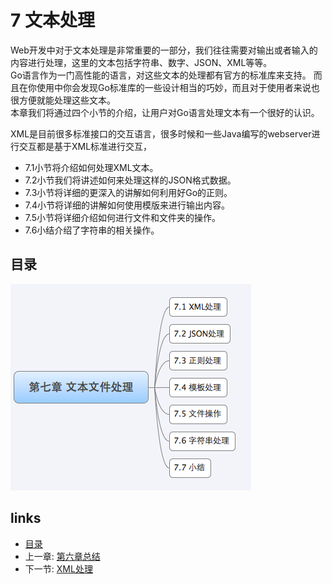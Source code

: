 # 7 文本处理
Web开发中对于文本处理是非常重要的一部分，我们往往需要对输出或者输入的内容进行处理，这里的文本包括字符串、数字、JSON、XML等等。   
Go语言作为一门高性能的语言，对这些文本的处理都有官方的标准库来支持。
而且在你使用中你会发现Go标准库的一些设计相当的巧妙，而且对于使用者来说也很方便就能处理这些文本。   
本章我们将通过四个小节的介绍，让用户对Go语言处理文本有一个很好的认识。

XML是目前很多标准接口的交互语言，很多时候和一些Java编写的webserver进行交互都是基于XML标准进行交互，
- 7.1小节将介绍如何处理XML文本。
- 7.2小节我们将讲述如何来处理这样的JSON格式数据。
- 7.3小节将详细的更深入的讲解如何利用好Go的正则。
- 7.4小节将详细的讲解如何使用模版来进行输出内容。
- 7.5小节将详细介绍如何进行文件和文件夹的操作。
- 7.6小结介绍了字符串的相关操作。

## 目录
   ![](images/navi7.png?raw=true)

## links
   * [目录](<preface.md>)
   * 上一章: [第六章总结](<06.5.md>)
   * 下一节: [XML处理](<07.1.md>)
